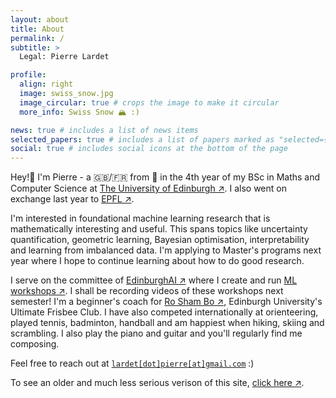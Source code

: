 ```yaml
---
layout: about
title: About
permalink: /
subtitle: >
  Legal: Pierre Lardet

profile:
  align: right
  image: swiss_snow.jpg
  image_circular: true # crops the image to make it circular
  more_info: Swiss Snow 🏔️ :)

news: true # includes a list of news items
selected_papers: true # includes a list of papers marked as "selected={true}"
social: true # includes social icons at the bottom of the page
---
```


Hey!👋 I'm Pierre - a 🇬🇧/🇫🇷 from 🏴󠁧󠁢󠁳󠁣󠁴󠁿 in the 4th year of my BSc in Maths and Computer Science at [The University of Edinburgh ↗](https://www.ed.ac.uk/). I also went on exchange last year to [EPFL ↗](https://www.epfl.ch/en/).

I'm interested in foundational machine learning research that is mathematically interesting and useful. This spans topics like uncertainty quantification, geometric learning, Bayesian optimisation, interpretability and learning from imbalanced data. I'm applying to Master's programs next year where I hope to continue learning about how to do good research.

I serve on the committee of [EdinburghAI ↗](https://edinburghai.org) where I create and run [ML workshops ↗](https://github.com/EdinburghAI/workshops). I shall be recording videos of these workshops next semester! I'm a beginner's coach for [Ro Sham Bo ↗](https://ultimaf.eusu.ed.ac.uk/), Edinburgh University's Ultimate Frisbee Club. I have also competed internationally at orienteering, played tennis, badminton, handball and am happiest when hiking, skiing and scrambling. I also play the piano and guitar and you'll regularly find me composing.

Feel free to reach out at <a href="mailto:lardet.pierre@gmail.com" id="email-link">`lardet[dot]pierre[at]gmail.com`</a> :)

<div id="copy-notification" class="notification">📋 Copied to clipboard!</div>

To see an older and much less serious verison of this site, [click here ↗](/old_folio/).

<script>
  document.addEventListener('DOMContentLoaded', () => {
    const emailLink = document.getElementById('email-link');
    const email = "lardet.pierre@gmail.com";
    const copyNotification = document.getElementById('copy-notification');

    emailLink.addEventListener('click', (e) => {
      e.preventDefault(); // Prevent the default mailto action
      navigator.clipboard.writeText(email).then(() => {
        // Show notification
        copyNotification.classList.add('show');
        setTimeout(() => {
          copyNotification.classList.remove('show');
        }, 2000); // Hide after 2 seconds
      });
    });
  });
</script>

<style>
  /* Style for the notification */
  .notification {
    position: fixed;
    bottom: 20px;
    right: 20px;
    background-color: #333;
    color: #fff;
    padding: 10px 20px;
    border-radius: 5px;
    font-size: 14px;
    display: none;
    opacity: 0;
    transition: opacity 0.3s ease, transform 0.3s ease;
    transform: translateY(20px);
    z-index: 1000;
  }

  /* Show the notification */
  .notification.show {
    display: block;
    opacity: 1;
    transform: translateY(0);
  }
</style>
